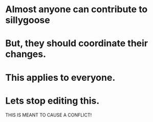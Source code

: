 # Almost anyone can contribute to sillygoose
# But, they should coordinate their changes.
# This applies to everyone.
# Lets stop editing this.

THIS IS MEANT TO CAUSE A CONFLICT!
